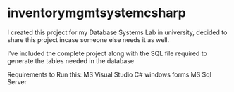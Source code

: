 # inventorymgmtsystemcsharp

I created this project for my Database Systems Lab in university, decided to share this project incase someone else needs it as well. 

I've included the complete project along with the SQL file required to generate the tables needed in the database

Requirements to Run this:
MS Visual Studio
C# windows forms
MS Sql Server
